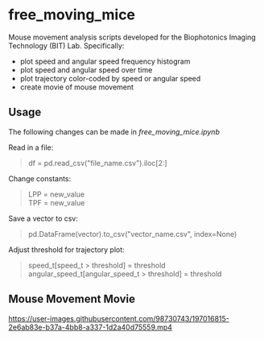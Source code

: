 # free_moving_mice
Mouse movement analysis scripts developed for the Biophotonics Imaging Technology (BIT) Lab. Specifically:

- plot speed and angular speed frequency histogram
- plot speed and angular speed over time
- plot trajectory color-coded by speed or angular speed
- create movie of mouse movement

## Usage
The following changes can be made in *free_moving_mice.ipynb*

Read in a file:
> df = pd.read_csv("file_name.csv").iloc[2:]

Change constants:
> LPP = new_value  
TPF = new_value

Save a vector to csv:
> pd.DataFrame(vector).to_csv("vector_name.csv", index=None)

Adjust threshold for trajectory plot:
> speed_t[speed_t > threshold] = threshold  
angular_speed_t[angular_speed_t > threshold] = threshold

## Mouse Movement Movie
https://user-images.githubusercontent.com/98730743/197016815-2e6ab83e-b37a-4bb8-a337-1d2a40d75559.mp4

